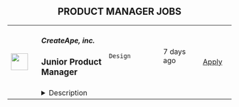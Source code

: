 <div align="center"><h2>PRODUCT MANAGER JOBS</h2></div><table><tr>
                <td width="100" height="100" rowspan="2">
                    <img src="https://wwr-pro.s3.amazonaws.com/logos/0082/1142/logo.gif" width="38px" height="auto">
                </td>
                <td width="300">
                    <h5>CreateApe, inc.</h5>
                    <h3> Junior Product Manager</h3>
                </td>
                <td width="300">
                    <code>Design</code>
                </td>
                <td width="200">
                <text>7 days ago</text>
                </td>
                <td width="100" rowspan="2">
                <a href="https://weworkremotely.com/remote-jobs/createape-inc-junior-product-manager" align="right" target="_blank">Apply</a>
                </td>
            </tr>
            <tr>
                <td colspan="3">
                <details><summary>Description</summary>
                <img src="https://we-work-remotely.imgix.net/logos/0082/1142/logo.gif?ixlib=rails-4.0.0&w=50&h=50&dpr=2&fit=fill&auto=compress" />

<p>
  <strong>Headquarters:</strong> Irvine, California
    <br /><strong>URL:</strong> <a href="https://createape.com/">https://createape.com/</a>
</p>

<div>Are you a tech-industry ninja ready to break out of the corporate world and into product management?  Want to work for a fun and slightly nerdy crew that lets you flex your creative muscles and build a super diverse portfolio?  Then we’ve got a spot for you here at CreateApe!  We’re a full-service UX/UI agency that’s growing fast and making waves in the digital design world.  Join our fully remote team of design and development experts from all around the world and get rid of that boring office commute.  We want to invest in YOU and your career – meaning the more you contribute and become an integral part of our team, the more room for professional growth.</div><div><br></div><div>This is a fully remote position, not restricted by commutes or a particular geographic area.</div><div>
<strong>Office hours: Monday through Friday, 9AM - 5PM Pacific Time </strong>(<strong><em>PDT UTC-7</em></strong>), this position requires individuals to be available for meetings and duties during this window.</div><div><br></div><div><em>Who we are:</em></div><div>Create Ape is a fun and lean creative digital agency offering comprehensive solutions to your most pressing problems.  With over 20 years in the UX/UI design space, we know how to elevate your user’s experience and to translate that into real metrics you can actually see: more clients &amp; bigger sales.</div><div><br></div><div>Our passionate experts are leaders in their field, covering everything from digital strategy to design &amp; development.  Our mission is to provide our clients with unparalleled personalized solution-based service.  We commit to achieving these custom solutions and implementing them with a smile.</div><div><br></div><div>At CreateApe, Product Managers are responsible for working closely with Sales, Marketing, Development and Project Management teams to ensure requirements for our projects are properly defined, maintained, and managed. </div><div><br></div><div><br></div><div><em>Responsibilities:</em></div><ul>
<li>Perform market research to identify product strategies and requirements</li>
<li>Translate product/project strategy into detailed requirements in CreateApe’s project management tools</li>
<li>Conduct user acceptance testing (UAT) with CreateApe’s software engineering team</li>
<li>Provide frequent progress updates to product owners—both internal CreateApe product owners as well as clients</li>
<li>Participate in—and sometimes conduct—regularly scheduled meetings such as sprint planning meetings, sprint retrospectives, and daily standups</li>
<li>Clarify product requirements and help resolve blockers for software engineers</li>
<li>Assist with high-level project estimates</li>
<li>Manage external requests and document them thoroughly in the project management tool</li>
<li>Prioritize and categorize the backlogs for your products/projects</li>
</ul>

<p><strong>To apply:</strong> <a href="https://weworkremotely.com/remote-jobs/createape-inc-junior-product-manager">https://weworkremotely.com/remote-jobs/createape-inc-junior-product-manager</a></p>

                </details>
                </td>
            </tr>,<tr>
                <td width="100" height="100" rowspan="2">
                    <img src="https://wwr-pro.s3.amazonaws.com/logos/0083/8803/logo.gif" width="38px" height="auto">
                </td>
                <td width="300">
                    <h5>Paymentology</h5>
                    <h3> Product Manager</h3>
                </td>
                <td width="300">
                    <code>Product</code>
                </td>
                <td width="200">
                <text>14 days ago</text>
                </td>
                <td width="100" rowspan="2">
                <a href="https://weworkremotely.com/remote-jobs/paymentology-product-manager-1" align="right" target="_blank">Apply</a>
                </td>
            </tr>
            <tr>
                <td colspan="3">
                <details><summary>Description</summary>
                <img src="https://we-work-remotely.imgix.net/logos/0083/8803/logo.gif?ixlib=rails-4.0.0&w=50&h=50&dpr=2&fit=fill&auto=compress" />

<p>
  <strong>Headquarters:</strong> London, UK
    <br /><strong>URL:</strong> <a href="https://paymentology.com">https://paymentology.com</a>
</p>

<div>Paymentology is the first truly global issuer-processor, giving banks and FinTechs the technology, team, and experience to rapidly issue and process Mastercard, Visa, and UnionPay cards across more than 50 countries, at scale. <br><br>
</div><div>As a rapidly scaling digital payments company, Product is at the core of everything we do. We have built globally distributed teams and are looking for amazing <strong>Product Managers</strong> to join our advanced, multi-cloud platform, offering both shared and dedicated processing instances, a vast global presence, and richer, real-time data to set us apart as the leader in payments. <br><br><strong>What you get to do:<br><br></strong>A key part of your role as a Product Manager at Paymentology will be guiding product &amp; engineering teams to ensure conformation to our design, and governance through a well-formulated process.<br><br>
</div><div>You will work within a remote team of solution architects and multiple developers disseminated throughout the world.<br><br>
</div><div>The ideal candidate will combine excellent problem-solving skills and communications expertise with a collaborative approach.<br><br><strong>What it takes to succeed:<br></strong><br>
</div><ul>
<li>Experience in payments is crucial for succeeding in this role, as well as a strong technical core competence.</li>
<li>In particular, familiarity with payment scheme standards such as ISO8583 &amp; ISO20022 is invaluable.</li>
<li>5+ years of experience as a Product Manager, preferably in a start-up environment, with a minimum of 5 years working in the software industry.</li>
<li>Investigate, analyze, visualize, articulate, and solve complex problems and concepts and make disciplined decisions based on available information.</li>
<li>Use knowledge of Requirement Gathering and Analysis to create requirements documents and high-level process maps.</li>
<li>Is aware of and understands agile methodology and how to apply the agile mindset to all aspects of their work.</li>
<li>Understanding and experience of backend SaaS concepts related to APIs and webhooks is essential.</li>
<li>Write epics, user features, and bug stories with QA-minded acceptance criteria, as well as supporting documentation.</li>
<li>Experience with JIRA, Figma, and/or other relevant tools.</li>
<li>A nice to have is the ability to construct SQL to retrieve data from databases. </li>
</ul><div>
<br><strong><em>Preferences will be given to candidates with expertise in one or more of the following:</em></strong><em><br></em><br>
</div><ul>
<li>Experience, knowledge, and understanding of MasterCard/Visa operating regulations and dispute resolution rules for card-present and card-not-present transactions in the full dispute life cycle from 1st chargebacks to arbitration cases.</li>
<li>Experience working on data-centric tools, including dashboards and automated reports, particularly financial and other reconciliation-related reports.</li>
</ul>

<p><strong>To apply:</strong> <a href="https://weworkremotely.com/remote-jobs/paymentology-product-manager-1">https://weworkremotely.com/remote-jobs/paymentology-product-manager-1</a></p>

                </details>
                </td>
            </tr>,<tr>
                <td width="100" height="100" rowspan="2">
                    <img src="https://pbs.twimg.com/profile_images/1428393724527190022/4mt5PACL_400x400.png" width="38px" height="auto">
                </td>
                <td width="300">
                    <h5>Sourcegraph</h5>
                    <h3>Product Manager - Search/AI</h3>
                </td>
                <td width="300">
                    <code></code>
                </td>
                <td width="200">
                <text>0 days ago</text>
                </td>
                <td width="100" rowspan="2">
                <a href="https://boards.greenhouse.io/sourcegraph91/jobs/4803644004" align="right" target="_blank">Apply</a>
                </td>
            </tr>
            <tr>
                <td colspan="3">
                <details><summary>Description</summary>
                
    <div class="content-intro"><h3>ALL SOURCEGRAPH ROLES ARE FULLY REMOTE</h3>
<h2><span style="color: #a112ff;">Who we are</span></h2>
<p><span style="font-weight: 400;">Our mission at Sourcegraph is to make it so that </span><a href="https://handbook.sourcegraph.com/strategy-goals/strategy"><span style="font-weight: 400;">everyone can code</span></a><span style="font-weight: 400;">, not just ~0.1% of the population. Our code intelligence platform helps developers and </span><a href="https://about.sourcegraph.com/customers/"><span style="font-weight: 400;">companies</span></a><span style="font-weight: 400;"> with billions of lines of code create the software you use every day. By enabling more people to code, we believe we will create economic opportunity across the world and will drive progress that benefits everyone.</span></p>
<p><span style="font-weight: 400;">It’s an exciting time to join Sourcegraph. Our business is growing rapidly: we’ve experienced exponential growth and our </span><a href="https://techcrunch.com/2021/07/13/sourcegraph-raises-125m-series-d-on-2-6b-valuation-for-universal-code-search-tool/"><span style="font-weight: 400;">$125M Series D from Andreessen Horowitz</span></a><span style="font-weight: 400;"> and </span><a href="https://about.sourcegraph.com/blog/series-c-with-sequoia/"><span style="font-weight: 400;">$50M Series C from Sequoia</span></a><span style="font-weight: 400;"> have given us the opportunity to make big ambitious bets on our future. We have a huge market (every company that builds software) and massive opportunity (most developers haven't even heard of code intelligence yet, but once you've used it, you can't live without it--just like Google). By continuing to hire exceptional people, we have the opportunity to make Sourcegraph one of the biggest technology companies in the world. </span></p></div>

    <h2><span style="color: #a112ff;"><strong>Working hours</strong></span></h2>
<p><span style="font-weight: 400;">🌎 Given that we are an all-remote company and hire </span><a href="https://handbook.sourcegraph.com/departments/people-ops/process/how-we-engage-talent-outside-the-us/"><span style="font-weight: 400;">almost anywhere</span></a><span style="font-weight: 400;"> in the world, we don’t have a location requirement for this role. However, your working hours must overlap wit</span><span style="font-weight: 400;">h US time zones </span><span style="font-weight: 400;">for at least 10 hours/week.</span></p>
<h2><span style="color: #a112ff;"><strong>Why this job is exciting</strong></span></h2>
<p><span style="font-weight: 400;">We are creating a machine learning team at Sourcegraph, aimed at creating the most powerful coding assistant in the world. Many companies are trying, but Sourcegraph is uniquely differentiated by our rich code intelligence data and powerful code search platform. In the world of prompting LLMs, context is everything, and Sourcegraph’s context is simply the best you can get: IDE-quality, global-scale, and served lightning fast. We are oftentimes the only tool which has indexed all of a company's code across all teams and systems, which gives us a huge advantage. Our code intelligence, married with modern AI, is already providing a remarkable alpha experience, and you can help us unlock its full potential.</span></p>
<p><span style="font-weight: 400;">We are looking for a deeply technical Product Manager with an engineering background who is versed in search, code intelligence, and AI. And if you happen to have an entrepreneurial streak, you’re in luck: we have an enterprise distribution pipeline, so whatever you build can be deployed straight to enterprise customers with some of the largest code bases in the world, without all the go-to-market hassle you’d encounter in a startup.</span></p>
<p><span style="font-weight: 400;">📅 Within one month, you will…</span></p>
<ul>
<li style="font-weight: 400;"><span style="font-weight: 400;">Ramp up on search, code intel, code exploration, and AI</span></li>
<li style="font-weight: 400;"><span style="font-weight: 400;">Meet the teams you will be supporting and get familiar with our product, platform, and AI assistant</span></li>
</ul>
<p><span style="font-weight: 400;">📅 Within three months, you will…</span></p>
<ul>
<li style="font-weight: 400;"><span style="font-weight: 400;">Launch a new feature which adds meaningful value to end users</span></li>
<li style="font-weight: 400;"><span style="font-weight: 400;">Defined a vision for how code intelligence and LLMs can work together</span></li>
</ul>
<p><span style="font-weight: 400;">📅 Within six months, you will…</span></p>
<ul>
<li style="font-weight: 400;"><span style="font-weight: 400;">Be fully ramped up and owning key pieces of Sourcegraph’s AI strategy&nbsp;</span></li>
<li style="font-weight: 400;"><span style="font-weight: 400;">Be ramped up on other relevant parts of the Sourcegraph product</span></li>
<li style="font-weight: 400;"><span style="font-weight: 400;">Launch the world’s best coding assistant</span></li>
</ul>
<h2><span style="color: #a112ff;"><strong>About you&nbsp;</strong></span></h2>
<p><span style="font-weight: 400;">You are a deeply technical Product Manager, well-versed in deep learning, with a dev tools background and passion for bringing modern AI to improve the developer experience. You have experience in search, code intelligence, and AI. You have been a Product Manager for IDEs, compilers, Visual Studio, or .NET, and come from an engineering background. You empathize with developers and understand why dev tooling is sorely needed. You have experience working with research and design to deliver world class user experiences.You can hold an engineering organization accountable for their decisions. You set strategy and direction based on your deep knowledge of the product, platform, and our customer.&nbsp;</span></p>
<p><span style="font-weight: 400;">As a Product Manager, you tell the story behind the why of your product area. Through this, you influence, excite, and align folks within your team, and across the organization about what your team is working on. You are organized and provide clarity across the organization and within your team to help provide focus. You are constantly curious - wanting to understand and dig into the data and why behind pain points and problems that our users are facing. You can identify root causes of pain. You’re empathetic - you bring the voice of the user into every conversation, and hold empathy and understanding for your teammates to align on a solution that is right.</span></p>
<p><span style="font-weight: 400;">Qualifications:</span></p>
<ul>
<li style="font-weight: 400;"><span style="font-weight: 400;">5+ years experience working as a product manager.</span></li>
<li style="font-weight: 400;"><span style="font-weight: 400;">2+ years experience working as a software engineer.</span></li>
<li style="font-weight: 400;"><span style="font-weight: 400;">Experience in search, code intelligence, and AI.</span></li>
<li style="font-weight: 400;"><span style="font-weight: 400;">Exceptional understanding of Git and/or source control systems.</span></li>
<li style="font-weight: 400;"><span style="font-weight: 400;">Excellent written and verbal communication, technical writing ability, and use of data to back up your arguments.</span></li>
<li style="font-weight: 400;"><span style="font-weight: 400;">Experience working with customers to understand their needs and design thoughtful solutions.</span></li>
<li style="font-weight: 400;"><span style="font-weight: 400;">Ability to stay focused on goals and strategically prioritize work.</span></li>
<li style="font-weight: 400;"><span style="font-weight: 400;">Deep passion for developer tools and productivity enhancements.</span></li>
<li style="font-weight: 400;"><span style="font-weight: 400;">Demonstrated leadership skills and ability to drive and influence product strategy across engineering and design.</span></li>
</ul>
<p><span style="font-weight: 400;">Nice to haves:</span></p>
<ul>
<li style="font-weight: 400;"><span style="font-weight: 400;">You enjoy writing code and can actively contribute to our code base.</span></li>
</ul>
<h2><span style="color: #a112ff;"><strong>Level</strong></span></h2>
<p><span style="font-weight: 400;">📊 This job is an IC4. You can read more about </span><a href="https://handbook.sourcegraph.com/benefits-pay-perks/pay-expenses/compensation/leveling-guide/"><span style="font-weight: 400;">our job leveling philosophy</span></a><span style="font-weight: 400;"> in our Handbook.</span></p>
<h2><span style="color: #a112ff;"><strong>Compensation</strong></span></h2>
<p><strong>💸 We pay you an above-average salary</strong><span style="font-weight: 400;"> because we want to hire the best people who are fully focused on helping Sourcegraph succeed, not worried about paying bills. You will have the flexibility to work and live anywhere in the world</span><em><span style="font-weight: 400;"> (unless specified otherwise in the job description)</span></em><span style="font-weight: 400;">, and we’ll never take your location or current/past salary information into account when determining your compensation.&nbsp; As an </span><a href="https://handbook.sourcegraph.com/company-info-and-process/values/#sts=Open%20and%20transparent"><span style="font-weight: 400;">open and transparent </span></a><span style="font-weight: 400;">company that values equitable and competitive compensation for everyone, our </span><a href="https://handbook.sourcegraph.com/benefits-pay-perks/pay-expenses/compensation/"><span style="font-weight: 400;">compensation ranges are visible</span></a><span style="font-weight: 400;"> to every single Sourcegraph Teammate. To determine your salary, we use a number of market and data-driven salary sources and target the high-end of the range, ensuring that we’re always paying above market regardless of where you live in the world.&nbsp;&nbsp;</span></p>
<p><span style="font-weight: 400;">💰 The target compensation for this role is $185,000 USD base.</span></p>
<p><span style="font-weight: 400;">📈 In addition to our cash compensation, we offer equity (because when we succeed as a company, we want you to succeed, too) and generous </span><a href="https://handbook.sourcegraph.com/benefits-pay-perks/benefits-perks/"><span style="font-weight: 400;">perks &amp; benefits</span></a><span style="font-weight: 400;">.</span></p>
<h2><span style="color: #a112ff;"><strong>Interview process [~5.75 hour total interview]</strong></span></h2>
<p><em><span style="font-weight: 400;">Below is the interview process you can expect for this role (you can read more about </span></em><a href="https://handbook.sourcegraph.com/talent/types_of_interviews"><em><span style="font-weight: 400;">the types of interviews</span></em></a><em><span style="font-weight: 400;"> in our Handbook). It may look like a lot of steps, but rest assured that we move quickly and the steps are designed to help you get the information needed to determine if we’re the right fit for you… Interviewing is a two-way street, after all!&nbsp;</span></em></p>
<p><strong>👋 Introduction Stage</strong><span style="font-weight: 400;"> - we have initial conversations to get to know you better…</span></p>
<ul>
<li style="font-weight: 400;"><span style="font-weight: 400;">[30m] </span><a href="https://handbook.sourcegraph.com/departments/people-talent/talent/process/types_of_interviews/#recruiter-screen"><span style="font-weight: 400;">Recruiter Screen</span></a><span style="font-weight: 400;"> with <a href="https://handbook.sourcegraph.com/team/#devon-coords" target="_blank">Devon Coords</a> or <a href="https://handbook.sourcegraph.com/team/#kelsey-nagel" target="_blank">Kelsey Nagel</a></span></li>
<li style="font-weight: 400;"><span style="font-weight: 400;">[30m] </span><a href="https://handbook.sourcegraph.com/departments/people-talent/talent/process/types_of_interviews/#hiring-manager-screen"><span style="font-weight: 400;">Hiring Manager Screen</span></a> with <a href="https://about.sourcegraph.com/blog/introducing-steve-yegge" target="_blank">Steve Yegge</a></li>
</ul>
<p><strong>🧑‍💻 Team Interview Stage</strong><span style="font-weight: 400;"> - we then delve into your experience in more depth and introduce you to members of the team…</span></p>
<ul>
<li><span style="font-weight: 400;">[60m] </span><a href="https://handbook.sourcegraph.com/departments/people-talent/talent/process/types_of_interviews/#resume-deep-dive"><span style="font-weight: 400;">Resume Deep Dive</span></a></li>
<li style="font-weight: 400;"><span style="font-weight: 400;">[Async] Writing exercise</span></li>
<li><span style="font-weight: 400;">[60m] </span><a href="https://handbook.sourcegraph.com/departments/people-talent/talent/process/types_of_interviews/#product-interview" target="_blank"><span style="font-weight: 400;">Product interview</span></a> with <a href="https://handbook.sourcegraph.com/team/#rob-rhyne" target="_blank">Rob Rhyne</a> &amp; <a href="https://handbook.sourcegraph.com/team/#ryan-phillips" target="_blank">Ryan Phillips</a></li>
<li style="font-weight: 400;"><span style="font-weight: 400;">[60m] </span><a href="https://handbook.sourcegraph.com/departments/people-talent/talent/process/engineering_interview_process_candidates/#technical-interview"><span style="font-weight: 400;">Technical Interview: General</span></a> with <a href="https://handbook.sourcegraph.com/team/#dominic-cooney" target="_blank">Dominic Cooney</a> &amp; <a href="https://handbook.sourcegraph.com/team/#tj-devries" target="_blank">TJ DeVries</a></li>
<li style="font-weight: 400;"><span style="font-weight: 400;">[45m] </span><a href="https://handbook.sourcegraph.com/departments/people-talent/talent/process/engineering_interview_process_candidates/#cross-functional-team-collaboration"><span style="font-weight: 400;">Cross-functional Team Collaboration Interview</span></a> with <a href="https://handbook.sourcegraph.com/team/#owen-convey" target="_blank">Owen Convey</a> &amp; <a href="https://handbook.sourcegraph.com/team/#erika-rice-scherpelz" target="_blank">Erika Rice Scherpelz</a></li>
</ul>
<p><strong>🎉 Final Interview Stage </strong><span style="font-weight: 400;">- we move you to our final round, where you meet cross-functional partners and gain a better understanding of our business and values holistically…</span></p>
<ul>
<li style="font-weight: 400;"><span style="font-weight: 400;">[30m] </span><a href="https://handbook.sourcegraph.com/departments/people-talent/talent/process/types_of_interviews/#values-interview"><span style="font-weight: 400;">Values Interview</span></a></li>
<li style="font-weight: 400;"><span style="font-weight: 400;">[30m] </span><a href="https://handbook.sourcegraph.com/departments/people-talent/talent/process/types_of_interviews/#leadership-interview"><span style="font-weight: 400;">Leadership Interview</span></a><span style="font-weight: 400;"> with <a href="https://handbook.sourcegraph.com/team/#quinn-slack" target="_blank">Quinn Slack</a>, CEO, or <a href="https://handbook.sourcegraph.com/team/#beyang-liu" target="_blank">Beyang Liu</a>, Co-founder</span></li>
<li style="font-weight: 400;"><span style="font-weight: 400;">We check references &amp; make you an offer!</span></li>
</ul>
<p><span style="font-weight: 400;">Please note - you are welcome to request additional conversations with anyone you would like to meet, but didn’t get to meet during the interview process.</span></p>

    

    <div class="content-conclusion"><h2><span style="color: #a112ff;">Not sure if this is you?</span></h2>
<p><span style="font-weight: 400;">We want a diverse, global team, with a broad range of experience and perspectives. If this job sounds great, but you’re not sure if you qualify, apply anyway! We carefully consider every application, and will either move forward with you, find another team that might be a better fit, keep in touch for future opportunities, or thank you for your time.</span></p>
<h2><span style="color: #a112ff;">Learn more about us</span></h2>
<p><span style="font-weight: 400;">To create a product that serves the needs of all developers, we are building a diverse </span><a href="https://handbook.sourcegraph.com/company-info-and-process/remote"><span style="font-weight: 400;">all-remote team</span></a><span style="font-weight: 400;"> that is </span><a href="https://handbook.sourcegraph.com/team"><span style="font-weight: 400;">distributed across the world</span></a><span style="font-weight: 400;">. Sourcegraph is an equal opportunity workplace; we welcome people from all backgrounds and communities.&nbsp;</span></p>
<p><span style="font-weight: 400;">We provide </span><a href="https://about.sourcegraph.com/handbook/people-ops/compensation"><span style="font-weight: 400;">competitive compensation</span></a><span style="font-weight: 400;"> and </span><a href="https://about.sourcegraph.com/handbook/people-ops/benefits-and-perks"><span style="font-weight: 400;">practical benefits</span></a><span style="font-weight: 400;"> to keep you happy and healthy so that you can do your best work.&nbsp;</span><span style="font-weight: 400;">&nbsp;</span></p>
<p><span style="font-weight: 400;">Learn more about what it is like to work at Sourcegraph by reading </span><a href="https://about.sourcegraph.com/handbook/"><span style="font-weight: 400;">our handbook</span></a><span style="font-weight: 400;">.</span></p>
<p><span style="font-weight: 400;">We want to ensure Sourcegraph is an environment that suits your working style and empowers you to do your best work, so we are eager to answer any questions that you have about us at any point in the interview process.</span></p>
<p><span style="font-weight: 400;">Go back to the </span><a href="https://about.sourcegraph.com/jobs/"><span style="font-weight: 400;">careers page</span></a><span style="font-weight: 400;"> for all open positions.</span></p>
<p>&nbsp;</p>
<p><em><span style="font-weight: 400;">Sourcegraph participates in <a href="https://handbook.sourcegraph.com/departments/people-talent/e-verify/" target="_blank">E-Verify</a> for U.S. Employees</span></em></p></div>

                </details>
                </td>
            </tr>,<tr>
                <td width="100" height="100" rowspan="2">
                    <img src="https://pbs.twimg.com/profile_images/1399822806/canonical_aubergine_hex_400x400.png" width="38px" height="auto">
                </td>
                <td width="300">
                    <h5>Canonical</h5>
                    <h3>Product Manager - Ubuntu Core</h3>
                </td>
                <td width="300">
                    <code></code>
                </td>
                <td width="200">
                <text>0 days ago</text>
                </td>
                <td width="100" rowspan="2">
                <a href="https://canonical.com/careers/4414628" align="right" target="_blank">Apply</a>
                </td>
            </tr>
            <tr>
                <td colspan="3">
                <details><summary>Description</summary>
                
      <p>Ubuntu is the world's favourite Linux. As the world is moving to software-defined IoT, Linux has emerged as the platform of choice across a wide range of applications. Ubuntu has created a line of products &amp; services that address primary challenges such as security and management for an era of autonomous, smart, connected devices. Ubuntu Core is a secure, application-centric IoT OS for embedded devices.</p>
<p>This role is about:</p>
<ul>
<li>leading Ubuntu Core through its complete lifecycle&nbsp;</li>
<li>shaping the development roadmap for the IoT stack</li>
<li>engaging with IoT ecosystem and leading customers</li>
<li>enabling commercial success and leading product direction</li>
<li>driving go-to-market strategy and execution&nbsp;</li>
</ul>
<p>This role encompasses leadership of the product and go-to-market in the embedded sector. It requires an analytical storyteller with a strong sense of message, and understanding of the challenges of developing and deploying embedded Linux devices. We prefer experienced professionals with software engineering management experience who want to become business executives and entrepreneurs to define product strategy and drive engagement.&nbsp;</p>
<p>The successful Product Manager will have:</p>
<ul>
<li>Product management experience in embedded Linux through its complete life-cycle, ideally with IoT connected devices, including yocto&nbsp;</li>
<li>Good knowledge of Linux and the wider Open Source Software community and understanding of computer architecture</li>
<li>Understanding of packaging technologies such as Docker containers &amp; Snaps</li>
<li>Familiarity with relevant embedded software, standards and the market, including trends, ODMs, silicons, cloud service providers and other key players&nbsp;</li>
<li>Awareness of Ubuntu, our IoT offering and Canonical’s competition and tactical opportunities</li>
<li>Proven ability and passion to write about technology and the tech landscape</li>
<li>Track record of data-driven decision-making</li>
<li>A strong work ethic, and personal interests aligned with the field</li>
<li>Excellent communications skills in English, both verbal and written</li>
</ul>
<p><em>We are proud to foster a workplace free from discrimination. Diversity of experience, perspectives, and background create a better work environment and better products. Whatever your <a href="https://canonical.com/careers/diversity/identity">identity</a> we will give your application fair consideration.</em></p>
<p>#LI-remote</p><p>Requisition ID: 480</p><p></p>
    
                </details>
                </td>
            </tr>,<tr>
                <td width="100" height="100" rowspan="2">
                    <img src="https://pbs.twimg.com/profile_images/1592609773958025216/CaG1yAqK_400x400.png" width="38px" height="auto">
                </td>
                <td width="300">
                    <h5>Mechanical Orchard</h5>
                    <h3>Product Manager</h3>
                </td>
                <td width="300">
                    <code></code>
                </td>
                <td width="200">
                <text>0 days ago</text>
                </td>
                <td width="100" rowspan="2">
                <a href="https://jobs.lever.co/mechanicalorchard/e9e79713-9cd4-41f9-92c0-c20dc588a262" align="right" target="_blank">Apply</a>
                </td>
            </tr>
            <tr>
                <td colspan="3">
                <details><summary>Description</summary>
                <div class="section page-centered" data-qa="job-description"><div><span style="font-size: 11pt">Mechanical Orchard is a new kind of software consultancy. We build new applications and replace legacy systems for a wide range of customers, spanning from seed stage startups to the Fortune 500, but it doesn’t end there. We run what we build, and build what we run. Our customers focus on their business, rather than manage all the cost, complexity, and risk that comes with operating production systems.</span></div><div><br></div><div><span style="font-size: 11pt">Our background in software development and the impact on the industry is well known, and we've helped write the book on XP and other effective agile practices. We believe in the durable principles behind agile, and embrace the power of cross-functional teams, collective ownership, test driven development, short feedback loops, and continuous improvement.</span></div><div><br></div><div><span style="font-size: 11pt">We are Generous, Ethical, Effective, and Kind.</span></div><div><br></div><div><span style="font-size: 11pt">As a Product Manager at Mechanical Orchard, you will be expected to:</span></div><div><br></div><div><span style="font-size: 11pt">- Work as part of a cross functional development team, collaborating with product designers, engineers, and other roles to build software for clients and/or Mechanical Orchard</span></div><div><span style="font-size: 11pt">- Work closely with customers to understand their needs, and use this knowledge to help shape product strategy and inform decision-making for the given project or engagement</span></div><div><span style="font-size: 11pt">- Use lean startup and lean UX principles to develop and test product ideas quickly and efficiently</span></div><div><span style="font-size: 11pt">- Work in partnership with product designer(s) to conduct user research, develop solutions, validate design effectiveness, and iterate on designs based on qualitative and quantitative feedback from users, customers, and the development team</span></div><div><span style="font-size: 11pt">- Manage a fine grained backlog in Pivotal Tracker that drives incremental progress in terms of learning and value</span></div><div><span style="font-size: 11pt">- Organize and facilitate regular project planning meetings, brainstorming sessions, team retrospectives, and other agile team ceremonies&nbsp;</span></div><div><span style="font-size: 11pt">- Monitor, analyze, and discern learnings from qualitative and quantitative data&nbsp;</span></div><div><span style="font-size: 11pt">- Collaborate with internal and external stakeholders as needed</span></div><div><span style="font-size: 11pt">- Apply and advocate for modern product practices including lean / lean UX and user centered design</span></div><div><br></div><div><span style="font-size: 11pt">The ideal candidate has worked as a product manager in a professional, team-based environment, with experience across the entire product lifecycle, and a deep understanding of product management principles.</span></div><div><br></div><div><span style="font-size: 11pt">Some consulting experience is a bonus.</span></div><div><br></div><div><span style="font-size: 11pt">Strong communication and collaboration skills as well as empathy are essential for working closely with the development team, customers, and others at Mechanical Orchard.</span></div></div><!--[2022-11-28] [GOLD-2535] Remove payTransparencyV1 when feature flag is fully removed--><div class="section page-centered" data-qa="closing-description"><div><span style="font-size: 11pt">Mechanical Orchard, Inc. is an Equal Opportunity Employer and Prohibits Discrimination and Harassment of Any Kind. Mechanical Orchard, Inc. is committed to the principle of equal employment opportunity for all employees and to providing employees with a work environment free of discrimination and harassment. All employment decisions at Mechanical Orchard, Inc. are based on business needs, job requirements and individual qualifications, without regard to race, color, religion or belief, national, social or ethnic origin, sex (including pregnancy), age, physical, mental or sensory disability, HIV Status, sexual orientation, gender identity and/or expression, marital, civil union or domestic partnership status, past or present military service, family medical history or genetic information, family or parental status, or any other status protected by the laws or regulations in the locations where we operate. Mechanical Orchard, Inc. will not tolerate discrimination or harassment based on any of these characteristics. Mechanical Orchard, Inc. encourages applicants of all ages. Mechanical Orchard, Inc. will provide reasonable accommodation to employees who have protected disabilities consistent with local law.</span></div><div><br></div><div>We look forward to reviewing your application. Thanks!</div></div><div class="section page-centered last-section-apply" data-qa="btn-apply-bottom"><a class="postings-btn template-btn-submit hex-color" data-qa="show-page-apply" href="https://jobs.lever.co/mechanicalorchard/e9e79713-9cd4-41f9-92c0-c20dc588a262/apply">Apply for this job</a></div>
                </details>
                </td>
            </tr></table>